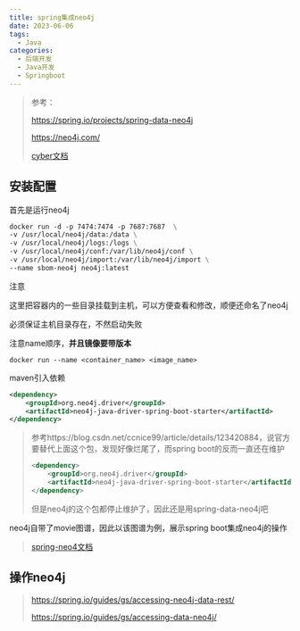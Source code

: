 ```yaml
---
title: spring集成neo4j
date: 2023-06-06
tags: 
  - Java
categories: 
  - 后端开发
  - Java开发
  - Springboot
---
```






> 参考：
>
> https://spring.io/projects/spring-data-neo4j
>
> https://neo4j.com/
>
> [cyber文档](https://neo4j.com/docs/cypher-manual/current/clauses/)

## 安装配置

首先是运行neo4j

~~~dockerfile
docker run -d -p 7474:7474 -p 7687:7687  \
-v /usr/local/neo4j/data:/data \
-v /usr/local/neo4j/logs:/logs \
-v /usr/local/neo4j/conf:/var/lib/neo4j/conf \
-v /usr/local/neo4j/import:/var/lib/neo4j/import \
--name sbom-neo4j neo4j:latest
~~~

注意

这里把容器内的一些目录挂载到主机，可以方便查看和修改，顺便还命名了neo4j

必须保证主机目录存在，不然启动失败

注意name顺序，**并且镜像要带版本**

`docker run --name <container_name> <image_name>`



maven引入依赖

~~~xml
<dependency>
    <groupId>org.neo4j.driver</groupId>
    <artifactId>neo4j-java-driver-spring-boot-starter</artifactId>
</dependency>
~~~

> 参考https://blog.csdn.net/ccnice99/article/details/123420884，说官方要替代上面这个包，发现好像烂尾了，而spring boot的反而一直还在维护
>
> ~~~xml
> <dependency>
>     <groupId>org.neo4j.driver</groupId>
>     <artifactId>neo4j-java-driver-spring-boot-starter</artifactId>
> </dependency>
> ~~~
>
> 但是neo4j的这个包都停止维护了，因此还是用spring-data-neo4j吧

neo4j自带了movie图谱，因此以该图谱为例，展示spring boot集成neo4j的操作

> [spring-neo4文档](https://docs.spring.io/spring-data/neo4j/docs/current/reference/html/)

## 操作neo4j

> https://spring.io/guides/gs/accessing-neo4j-data-rest/
>
> https://spring.io/guides/gs/accessing-data-neo4j/

